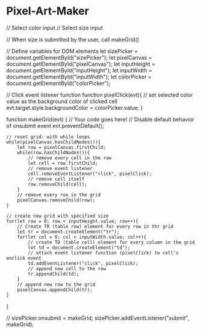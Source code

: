 # Pixel-Art-Maker
// Select color input
// Select size input

// When size is submitted by the user, call makeGrid()

// Define variables for DOM elements
let sizePicker = document.getElementById("sizePicker");
let pixelCanvas = document.getElementById("pixelCanvas");
let inputHeight = document.getElementById("inputHeight");
let inputWidth = document.getElementById("inputWidth");
let colorPicker = document.getElementById("colorPicker");

// Click event listener function
function pixelClick(evt){
	// set selected color value as the background color of clicked cell
	evt.target.style.backgroundColor = colorPicker.value;
}

function makeGrid(evt) {
	// Your code goes here!
	// Disable default behavior of onsubmit event
	evt.preventDefault();

	

	// reset grid: with while loops
	while(pixelCanvas.hasChildNodes()){
		let row = pixelCanvas.firstChild;
		while(row.hasChildNodes()){
			// remove every cell in the row
			let cell = row.firstChild;
			// remove event listener
			cell.removeEventListener("click", pixelClick);
			// remove cell itself
			row.removeChild(cell);
		}
		// remove every roe in the grid
		pixelCanvas.removeChild(row);
	}

	// create new grid with specified size
	for(let row = 0; row < inputHeight.value; row++){
		// Create TR (table row) element for every row in thr grid
		let tr = document.createElement("tr");
		for(let col = 0; col < inputWidth.value; col++){
			// create TD (table cell) element for every column in the grid
			let td = document.createElement("td");
			// attach event listener function (pixelClick) to cell's onclick event
			td.addEventListener("click", pixelClick);
			// append new cell to the row
			tr.appendChild(td);
		}
		// append new row to the grid
		pixelCanvas.appendChild(tr);
	}
}

// sizePicker.onsubmit =  makeGrid;
sizePicker.addEventListener("submit", makeGrid);
